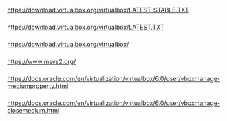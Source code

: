 https://download.virtualbox.org/virtualbox/LATEST-STABLE.TXT
###
https://download.virtualbox.org/virtualbox/LATEST.TXT
###
https://download.virtualbox.org/virtualbox/
###
https://www.msys2.org/
###
https://docs.oracle.com/en/virtualization/virtualbox/6.0/user/vboxmanage-mediumproperty.html
###
https://docs.oracle.com/en/virtualization/virtualbox/6.0/user/vboxmanage-closemedium.html
